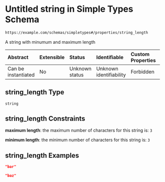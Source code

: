 # Untitled string in Simple Types Schema

```txt
https://example.com/schemas/simpletypes#/properties/string_length
```

A string with minumum and maximum length

| Abstract            | Extensible | Status         | Identifiable            | Custom Properties | Additional Properties | Access Restrictions | Defined In                                                                                      |
| :------------------ | :--------- | :------------- | :---------------------- | :---------------- | :-------------------- | :------------------ | :---------------------------------------------------------------------------------------------- |
| Can be instantiated | No         | Unknown status | Unknown identifiability | Forbidden         | Allowed               | none                | [simpletypes.schema.json*](../generated-schemas/simpletypes.schema.json "open original schema") |

## string_length Type

`string`

## string_length Constraints

**maximum length**: the maximum number of characters for this string is: `3`

**minimum length**: the minimum number of characters for this string is: `3`

## string_length Examples

```json
"bar"
```

```json
"baz"
```
